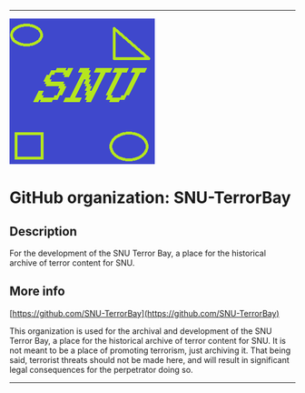 
***

![SNU_blue_and_gold_legacy_icon.png failed to load. The file may be missing or corrupt. Check the file path for errors first.](/AdditionalInfo/1/SNU-TerrorBay/SNU_blue_and_gold_legacy_icon.png)

# GitHub organization: SNU-TerrorBay

## Description

For the development of the SNU Terror Bay, a place for the historical archive of terror content for SNU.

## More info

[https://github.com/SNU-TerrorBay](https://github.com/SNU-TerrorBay)

This organization is used for the archival and development of the SNU Terror Bay, a place for the historical archive of terror content for SNU. It is not meant to be a place of promoting terrorism, just archiving it. That being said, terrorist threats should not be made here, and will result in significant legal consequences for the perpetrator doing so.

***
